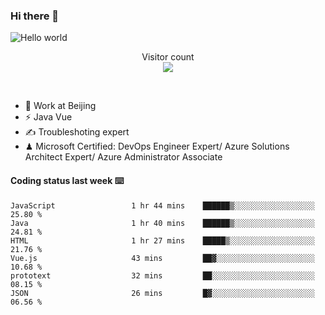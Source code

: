 ### Hi there 👋

<img src="https://raw.githubusercontent.com/sagar-viradiya/sagar-viradiya/master/resources/banner.png" alt="Hello world">
<p align="center"> 
  Visitor count<br/>
  <img src="https://profile-counter.glitch.me/youszoe/count.svg" />
</p>
<br/>

- 🍻 Work at Beijing 
- ⚡ Java Vue
- ✍️ Troubleshoting expert
- ♟  Microsoft Certified: DevOps Engineer Expert/ Azure Solutions Architect Expert/ Azure Administrator Associate

#### Coding status last week ⌨️

<!--START_SECTION:waka-->

```text
JavaScript                 1 hr 44 mins    ██████▒░░░░░░░░░░░░░░░░░░   25.80 %
Java                       1 hr 40 mins    ██████▒░░░░░░░░░░░░░░░░░░   24.81 %
HTML                       1 hr 27 mins    █████▒░░░░░░░░░░░░░░░░░░░   21.76 %
Vue.js                     43 mins         ██▓░░░░░░░░░░░░░░░░░░░░░░   10.68 %
prototext                  32 mins         ██░░░░░░░░░░░░░░░░░░░░░░░   08.15 %
JSON                       26 mins         █▓░░░░░░░░░░░░░░░░░░░░░░░   06.56 %
```

<!--END_SECTION:waka-->

<br/>
<center><img src="http://ghchart.rshah.org/409ba5/yousazoe" alt="" /></center>


